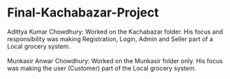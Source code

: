 # Final-Kachabazar-Project

Adittya Kumar Chowdhury: Worked on the Kachabazar folder. His focus and responsibility was making Registration, Login, Admin and Seller part of a Local grocery system. 
<br/>
<br/>
Munkasir Anwar Chowdhury: Worked on the Munkasir folder only. His focus was making the user (Customer) part of the Local grocery system.

